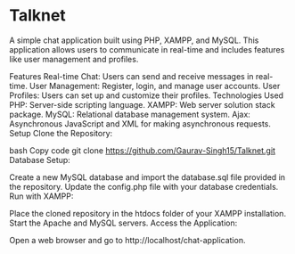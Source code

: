 # Talknet

A simple chat application built using PHP, XAMPP, and MySQL. This application allows users to communicate in real-time and includes features like user management and profiles.

Features
Real-time Chat: Users can send and receive messages in real-time.
User Management: Register, login, and manage user accounts.
User Profiles: Users can set up and customize their profiles.
Technologies Used
PHP: Server-side scripting language.
XAMPP: Web server solution stack package.
MySQL: Relational database management system.
Ajax: Asynchronous JavaScript and XML for making asynchronous requests.
Setup
Clone the Repository:

bash
Copy code
git clone https://github.com/Gaurav-Singh15/Talknet.git 
Database Setup:

Create a new MySQL database and import the database.sql file provided in the repository.
Update the config.php file with your database credentials.
Run with XAMPP:

Place the cloned repository in the htdocs folder of your XAMPP installation.
Start the Apache and MySQL servers.
Access the Application:

Open a web browser and go to http://localhost/chat-application.
